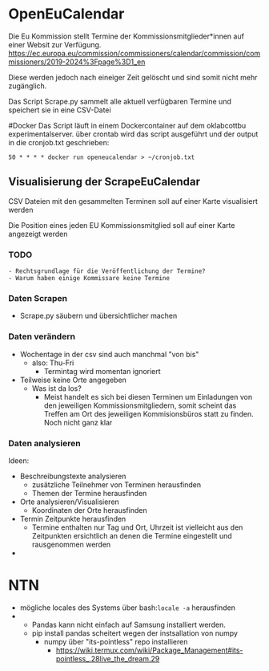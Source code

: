 # OpenEuCalendar
Die Eu Kommission stellt Termine der Kommissionsmitglieder*innen auf einer Websit zur Verfügung.
https://ec.europa.eu/commission/commissioners/calendar/commission/commissioners/2019-2024%3Fpage%3D1_en

Diese werden jedoch nach eineiger Zeit gelöscht und sind somit nicht mehr zugänglich.

Das Script Scrape.py sammelt alle aktuell verfügbaren Termine und speichert sie in eine CSV-Datei


#Docker
Das Script läuft in einem Dockercontainer auf dem oklabcottbu experimentalserver.
über crontab wird das script ausgeführt und der output in die cronjob.txt geschrieben:

```
50 * * * * docker run openeucalendar > ~/cronjob.txt
```

## Visualisierung der ScrapeEuCalendar
CSV Dateien mit den gesammelten Terminen soll auf einer Karte visualisiert werden

Die Position eines jeden EU Kommissionsmitglied soll auf einer Karte angezeigt werden

### TODO

    - Rechtsgrundlage für die Veröffentlichung der Termine?
    - Warum haben einige Kommissare keine Termine

### Daten Scrapen
  - Scrape.py säubern und übersichtlicher machen

### Daten verändern
  - Wochentage in der csv sind auch manchmal "von bis"
    - also: Thu-Fri
      - Termintag wird momentan ignoriert
  - Teilweise keine Orte angegeben
    - Was ist da los?
      - Meist handelt es sich bei diesen Terminen um Einladungen von den jeweiligen Kommissionsmitgliedern, somit scheint das Treffen am Ort des jeweiligen Kommisionsbüros statt zu finden. Noch nicht ganz klar


### Daten analysieren
Ideen:
  - Beschreibungstexte analysieren
    - zusätzliche Teilnehmer von Terminen herausfinden
    - Themen der Termine herausfinden
  - Orte analysieren/Visualisieren
    - Koordinaten der Orte herausfinden
  - Termin Zeitpunkte herausfinden
    - Termine enthalten nur Tag und Ort, Uhrzeit ist vielleicht aus den Zeitpunkten ersichtlich an denen die Termine eingestellt und rausgenommen werden
  -
# NTN
- mögliche locales des Systems über bash:``locale -a`` herausfinden
- - Pandas kann nicht einfach auf Samsung installiert werden.
  - pip install pandas scheitert wegen der instsallation von numpy
    - numpy über "its-pointless" repo installieren
      - https://wiki.termux.com/wiki/Package_Management#its-pointless_.28live_the_dream.29

